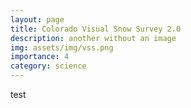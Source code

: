 ```yaml
---
layout: page
title: Colorado Visual Snow Survey 2.0
description: another without an image
img: assets/img/vss.png
importance: 4
category: science
---
```


test